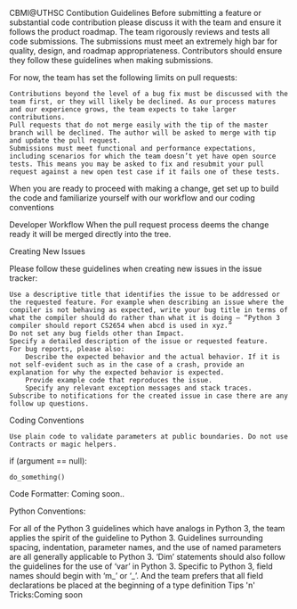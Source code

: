 CBMI@UTHSC Contibution Guidelines
Before submitting a feature or substantial code contribution please discuss it with the team and ensure it follows the product roadmap. The team rigorously reviews and tests all code submissions. The submissions must meet an extremely high bar for quality, design, and roadmap appropriateness.
Contributors should ensure they follow these guidelines when making submissions.

For now, the team has set the following limits on pull requests:

    Contributions beyond the level of a bug fix must be discussed with the team first, or they will likely be declined. As our process matures and our experience grows, the team expects to take larger contributions.
    Pull requests that do not merge easily with the tip of the master branch will be declined. The author will be asked to merge with tip and update the pull request.
    Submissions must meet functional and performance expectations, including scenarios for which the team doesn’t yet have open source tests. This means you may be asked to fix and resubmit your pull request against a new open test case if it fails one of these tests.
When you are ready to proceed with making a change, get set up to build the code and familiarize yourself with our workflow and our coding conventions

Developer Workflow
When the pull request process deems the change ready it will be merged directly into the tree.



Creating New Issues

Please follow these guidelines when creating new issues in the issue tracker:

    Use a descriptive title that identifies the issue to be addressed or the requested feature. For example when describing an issue where the compiler is not behaving as expected, write your bug title in terms of what the compiler should do rather than what it is doing – “Python 3 compiler should report CS2654 when abcd is used in xyz.”
    Do not set any bug fields other than Impact.
    Specify a detailed description of the issue or requested feature.
    For bug reports, please also:
        Describe the expected behavior and the actual behavior. If it is not self-evident such as in the case of a crash, provide an explanation for why the expected behavior is expected.
        Provide example code that reproduces the issue.
        Specify any relevant exception messages and stack traces.
    Subscribe to notifications for the created issue in case there are any follow up questions.

Coding Conventions

    
    Use plain code to validate parameters at public boundaries. Do not use Contracts or magic helpers.

if (argument == null):
	
	do_something()

    
Code Formatter: Coming soon..


Python Conventions:

For all of the Python 3 guidelines which have analogs in Python 3, the team applies the spirit of the guideline to Python 3. Guidelines surrounding spacing, indentation, parameter names, and the use of named parameters are all generally applicable to Python 3. ‘Dim’ statements should also follow the guidelines for the use of ‘var’ in Python 3. Specific to Python 3, field names should begin with ‘m_’ or ‘_’. And the team prefers that all field declarations be placed at the beginning of a type definition
Tips 'n' Tricks:Coming soon
